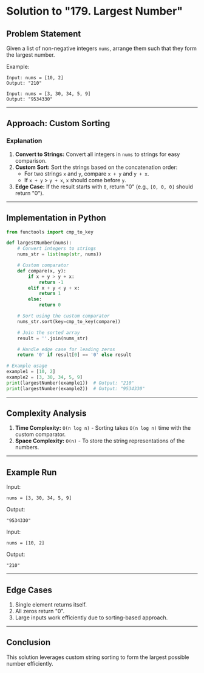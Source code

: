 # Solution to "179. Largest Number"

## Problem Statement

Given a list of non-negative integers `nums`, arrange them such that they form the largest number.

Example:

```
Input: nums = [10, 2]
Output: "210"

Input: nums = [3, 30, 34, 5, 9]
Output: "9534330"
```

---

## Approach: Custom Sorting

### Explanation

1. **Convert to Strings:** Convert all integers in `nums` to strings for easy comparison.
2. **Custom Sort:** Sort the strings based on the concatenation order:
    - For two strings `x` and `y`, compare `x + y` and `y + x`.
    - If `x + y` > `y + x`, `x` should come before `y`.
3. **Edge Case:** If the result starts with `0`, return "0" (e.g., `[0, 0, 0]` should return "0").

---

## Implementation in Python

```python
from functools import cmp_to_key

def largestNumber(nums):
    # Convert integers to strings
    nums_str = list(map(str, nums))

    # Custom comparator
    def compare(x, y):
        if x + y > y + x:
            return -1
        elif x + y < y + x:
            return 1
        else:
            return 0

    # Sort using the custom comparator
    nums_str.sort(key=cmp_to_key(compare))

    # Join the sorted array
    result = ''.join(nums_str)

    # Handle edge case for leading zeros
    return '0' if result[0] == '0' else result

# Example usage
example1 = [10, 2]
example2 = [3, 30, 34, 5, 9]
print(largestNumber(example1))  # Output: "210"
print(largestNumber(example2))  # Output: "9534330"
```

---

## Complexity Analysis

1. **Time Complexity:** `O(n log n)` - Sorting takes `O(n log n)` time with the custom comparator.
2. **Space Complexity:** `O(n)` - To store the string representations of the numbers.

---

## Example Run

Input:

```
nums = [3, 30, 34, 5, 9]
```

Output:

```
"9534330"
```

Input:

```
nums = [10, 2]
```

Output:

```
"210"
```

---

## Edge Cases

1. Single element returns itself.
2. All zeros return "0".
3. Large inputs work efficiently due to sorting-based approach.

---

## Conclusion

This solution leverages custom string sorting to form the largest possible number efficiently.